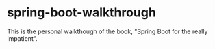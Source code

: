 # spring-boot-walkthrough

This is the personal walkthough of the book, "Spring Boot for the really impatient".
